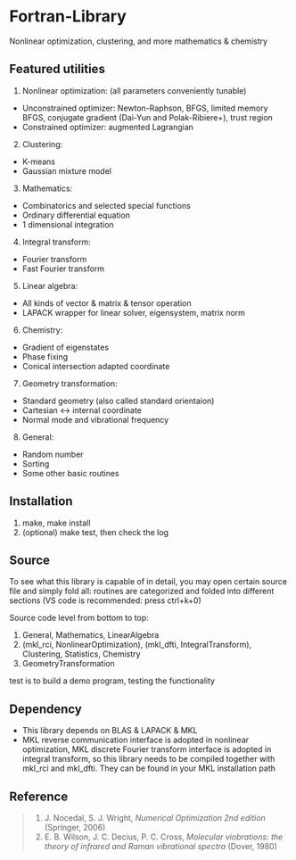 # Fortran-Library
Nonlinear optimization, clustering, and more mathematics & chemistry

## Featured utilities
1. Nonlinear optimization: (all parameters conveniently tunable)
* Unconstrained optimizer:
Newton-Raphson, BFGS, limited memory BFGS, conjugate gradient (Dai-Yun and Polak-Ribiere+), trust region
* Constrained optimizer: augmented Lagrangian
2. Clustering:
* K-means
* Gaussian mixture model
3. Mathematics:
* Combinatorics and selected special functions
* Ordinary differential equation
* 1 dimensional integration
4. Integral transform:
* Fourier transform
* Fast Fourier transform
5. Linear algebra:
* All kinds of vector & matrix & tensor operation
* LAPACK wrapper for linear solver, eigensystem, matrix norm
6. Chemistry:
* Gradient of eigenstates
* Phase fixing
* Conical intersection adapted coordinate
7. Geometry transformation:
* Standard geometry (also called standard orientaion)
* Cartesian <-> internal coordinate
* Normal mode and vibrational frequency
8. General:
* Random number
* Sorting
* Some other basic routines

## Installation
1. make, make install
2. (optional) make test, then check the log

## Source
To see what this library is capable of in detail, you may open certain source file and simply fold all: routines are categorized and folded into different sections (VS code is recommended: press ctrl+k+0)

Source code level from bottom to top:
1. General, Mathematics, LinearAlgebra
2. (mkl_rci, NonlinearOptimization), (mkl_dfti, IntegralTransform), Clustering, Statistics, Chemistry
3. GeometryTransformation

test is to build a demo program, testing the functionality

## Dependency
* This library depends on BLAS & LAPACK & MKL
* MKL reverse communication interface is adopted in nonlinear optimization, MKL discrete Fourier transform interface is adopted in integral transform, so this library needs to be compiled together with mkl_rci and mkl_dfti. They can be found in your MKL installation path

## Reference
> 1. J. Nocedal, S. J. Wright, *Numerical Optimization 2nd edition* (Springer, 2006)
> 2. E. B. Wilson, J. C. Decius, P. C. Cross, *Molecular viobrations: the theory of infrared and Raman vibrational spectra* (Dover, 1980)